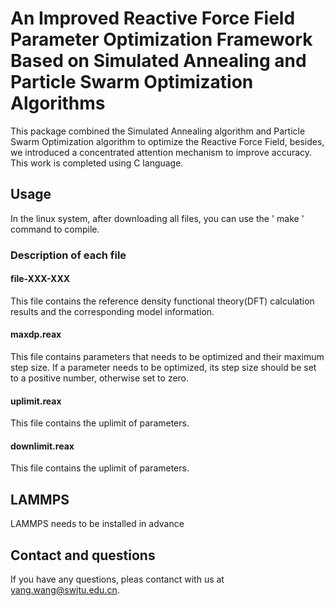 # An Improved Reactive Force Field Parameter Optimization Framework Based on Simulated Annealing and Particle Swarm Optimization Algorithms

This package combined the Simulated Annealing algorithm and Particle Swarm Optimization algorithm to optimize the Reactive Force Field, besides, we introduced a concentrated attention mechanism to 
improve accuracy.
This work is completed using C language.

## Usage
In the linux system, after downloading all files, you can use the ' make ' command to compile.

### Description of each file

#### file-XXX-XXX
This file contains the reference density functional theory(DFT) calculation results and the corresponding model information.

#### maxdp.reax
This file contains parameters that needs to be optimized and their maximum step size. If a parameter needs to be optimized, its step size should be set to a positive number, otherwise set to zero.

#### uplimit.reax
This file contains the uplimit of parameters.

#### downlimit.reax
This file contains the uplimit of parameters.

## LAMMPS
LAMMPS needs to be installed in advance

## Contact and questions
If you have any questions, pleas contanct with us at yang.wang@swjtu.edu.cn.
